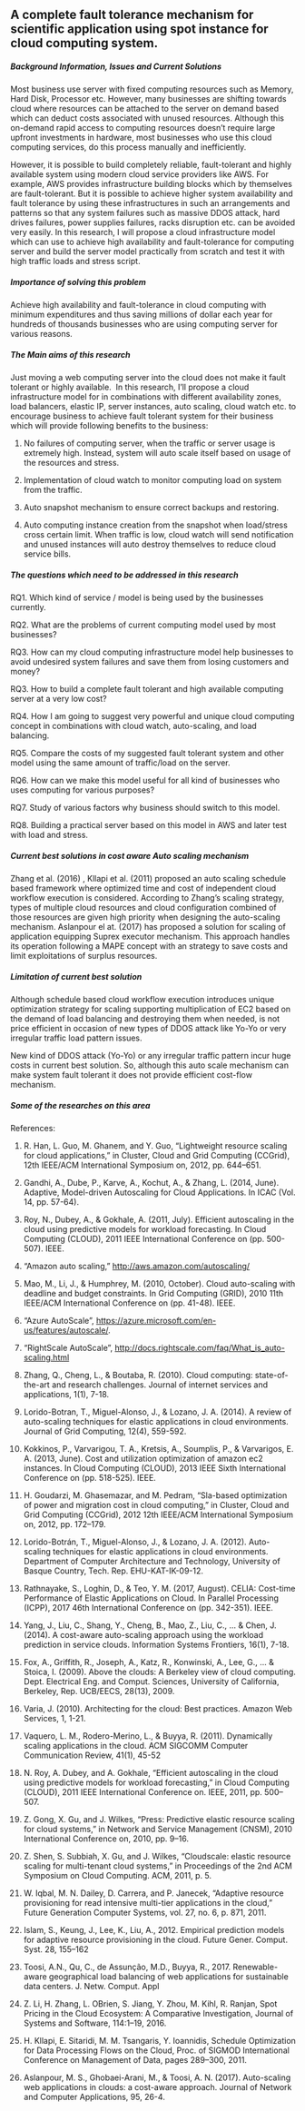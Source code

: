 ## A complete fault tolerance mechanism for scientific application using spot instance for cloud computing system.

##### Background Information, Issues  and Current Solutions

Most business use server with fixed computing resources such as Memory, Hard Disk, Processor etc. However, many businesses are shifting towards cloud where resources can be attached to the server on demand based which can deduct costs associated with unused resources. Although this on-demand rapid access to computing resources doesn’t require large upfront investments in hardware, most businesses who use this cloud computing services, do this process manually and inefficiently.

However, it is possible to build completely reliable, fault-tolerant and highly available system using modern cloud service providers like AWS. For example, AWS provides infrastructure building blocks which by themselves are fault-tolerant. But it is possible to achieve higher system availability and fault tolerance by using these infrastructures in such an arrangements and patterns so that any system failures such as massive DDOS attack, hard drives failures, power supplies failures, racks disruption etc. can be avoided very easily. In this research, I will propose a cloud infrastructure model which can use to achieve high availability and fault-tolerance for computing server and build the server model practically from scratch and test it with high traffic loads and stress script.


##### Importance of solving this problem

Achieve high availability and fault-tolerance in cloud computing with minimum expenditures and thus saving millions of dollar each year for hundreds of thousands businesses who are using computing server for various reasons.



##### The Main aims of this research

Just moving a web computing server into the cloud does not make it fault tolerant or highly available.  In this research, I’ll propose a cloud infrastructure model for in combinations with different availability zones, load balancers, elastic IP, server instances, auto scaling, cloud watch etc. to encourage business to achieve fault tolerant system for their business which will provide following benefits to the business:

1.	No failures of computing server, when the traffic or server usage is extremely high. Instead, system will auto scale itself based on usage of the resources and stress.

2.	Implementation of cloud watch to monitor computing load on system from the traffic.

3.	Auto snapshot mechanism to ensure correct backups and restoring.

4.	Auto computing instance creation from the snapshot when load/stress cross certain limit.
When traffic is low, cloud watch will send notification and unused instances will auto destroy themselves to reduce cloud service bills. 


##### The questions which need to be addressed in this research 

RQ1. Which kind of service / model is being used by the businesses currently.

RQ2.  What are the problems of current computing model used by most businesses?

RQ3. How can my cloud computing infrastructure model help businesses to avoid undesired system failures and save them from losing customers and money?

RQ3. How to build a complete fault tolerant and high available computing server at a very low cost?

RQ4. How I am going to suggest very powerful and unique cloud computing concept in combinations with cloud watch, auto-scaling, and load balancing.

RQ5. Compare the costs of my suggested fault tolerant system and other model using the same amount of traffic/load on the server.

RQ6. How can we make this model useful for all kind of businesses who uses computing for various purposes?

RQ7.  Study of various factors why business should switch to this model.

RQ8. Building a practical server based on this model in AWS and later test with load and stress.


#####	Current best solutions in cost aware Auto scaling mechanism

Zhang et al. (2016) , Kllapi et al. (2011) proposed an auto scaling schedule based framework
where optimized time and cost of independent cloud workflow execution is considered. According to Zhang’s scaling strategy, types of multiple cloud resources and cloud configuration combined of those resources are given high priority when designing the auto-scaling mechanism. Aslanpour el at. (2017) has proposed a solution for scaling of application equipping Suprex executor mechanism. This approach handles its operation following a MAPE concept with an strategy to save costs and limit exploitations of surplus resources. 


##### Limitation of current best solution

Although schedule based cloud workflow execution introduces unique optimization strategy for scaling supporting multiplication of EC2 based on the demand of load balancing and destroying them when needed, is not price efficient in occasion of new types of DDOS attack like Yo-Yo or very irregular traffic load pattern issues.

New kind of DDOS attack (Yo-Yo) or any irregular traffic pattern incur huge costs in current best solution. So, although this auto scale mechanism can make system fault tolerant it does not provide efficient cost-flow mechanism. 




##### Some of the researches on this area

References:

1.	R. Han, L. Guo, M. Ghanem, and Y. Guo, “Lightweight resource scaling for cloud applications,” in Cluster, Cloud and Grid Computing (CCGrid), 12th IEEE/ACM International Symposium on, 2012, pp. 644–651.

2.	Gandhi, A., Dube, P., Karve, A., Kochut, A., & Zhang, L. (2014, June). Adaptive, Model-driven Autoscaling for Cloud Applications. In ICAC (Vol. 14, pp. 57-64).

3.	Roy, N., Dubey, A., & Gokhale, A. (2011, July). Efficient autoscaling in the cloud using predictive models for workload forecasting. In Cloud Computing (CLOUD), 2011 IEEE International Conference on (pp. 500-507). IEEE.

4.	“Amazon auto scaling,” http://aws.amazon.com/autoscaling/

5.	Mao, M., Li, J., & Humphrey, M. (2010, October). Cloud auto-scaling with deadline and budget constraints. In Grid Computing (GRID), 2010 11th IEEE/ACM International Conference on (pp. 41-48). IEEE.

6.	“Azure AutoScale”,  https://azure.microsoft.com/en-us/features/autoscale/.

7.	“RightScale AutoScale”, http://docs.rightscale.com/faq/What_is_auto-scaling.html

8.	Zhang, Q., Cheng, L., & Boutaba, R. (2010). Cloud computing: state-of-the-art and research challenges. Journal of internet services and applications, 1(1), 7-18.

9.	Lorido-Botran, T., Miguel-Alonso, J., & Lozano, J. A. (2014). A review of auto-scaling techniques for elastic applications in cloud environments. Journal of Grid Computing, 12(4), 559-592.

10.	Kokkinos, P., Varvarigou, T. A., Kretsis, A., Soumplis, P., & Varvarigos, E. A. (2013, June). Cost and utilization optimization of amazon ec2 instances. In Cloud Computing (CLOUD), 2013 IEEE Sixth International Conference on (pp. 518-525). IEEE.

11.	H. Goudarzi, M. Ghasemazar, and M. Pedram, “Sla-based optimization of power and migration cost in cloud computing,” in Cluster, Cloud and Grid Computing (CCGrid), 2012 12th IEEE/ACM International Symposium on, 2012, pp. 172–179.

12.	Lorido-Botrán, T., Miguel-Alonso, J., & Lozano, J. A. (2012). Auto-scaling techniques for elastic applications in cloud environments. Department of Computer Architecture and Technology, University of Basque Country, Tech. Rep. EHU-KAT-IK-09-12.

13.	Rathnayake, S., Loghin, D., & Teo, Y. M. (2017, August). CELIA: Cost-time Performance of Elastic Applications on Cloud. In Parallel Processing (ICPP), 2017 46th International Conference on (pp. 342-351). IEEE.

14.	Yang, J., Liu, C., Shang, Y., Cheng, B., Mao, Z., Liu, C., ... & Chen, J. (2014). A cost-aware auto-scaling approach using the workload prediction in service clouds. Information Systems Frontiers, 16(1), 7-18.

15.	Fox, A., Griffith, R., Joseph, A., Katz, R., Konwinski, A., Lee, G., ... & Stoica, I. (2009). Above the clouds: A Berkeley view of cloud computing. Dept. Electrical Eng. and Comput. Sciences, University of California, Berkeley, Rep. UCB/EECS, 28(13), 2009.

16.	Varia, J. (2010). Architecting for the cloud: Best practices. Amazon Web Services, 1, 1-21.

17.	 Vaquero, L. M., Rodero-Merino, L., & Buyya, R. (2011). Dynamically scaling applications in the cloud. ACM SIGCOMM Computer Communication Review, 41(1), 45-52

18.	N. Roy, A. Dubey, and A. Gokhale, “Efficient autoscaling in the cloud using predictive models for workload forecasting,” in Cloud Computing (CLOUD), 2011 IEEE International Conference on. IEEE, 2011, pp. 500–507.

19.	Z. Gong, X. Gu, and J. Wilkes, “Press: Predictive elastic resource scaling for cloud systems,” in Network and Service Management (CNSM), 2010 International Conference on, 2010, pp. 9–16.

20.	Z. Shen, S. Subbiah, X. Gu, and J. Wilkes, “Cloudscale: elastic resource scaling for multi-tenant cloud systems,” in Proceedings of the 2nd ACM Symposium on Cloud Computing. ACM, 2011, p. 5.

21.	W. Iqbal, M. N. Dailey, D. Carrera, and P. Janecek, “Adaptive resource provisioning for read intensive multi-tier applications in the cloud,” Future Generation Computer Systems, vol. 27, no. 6, p. 871, 2011.

22.	Islam, S., Keung, J., Lee, K., Liu, A., 2012. Empirical prediction models for adaptive resource provisioning in the cloud. Future Gener. Comput. Syst. 28, 155–162

23.	Toosi, A.N., Qu, C., de Assunção, M.D., Buyya, R., 2017. Renewable-aware geographical load balancing of web applications for sustainable data centers. J. Netw. Comput. Appl

24.	Z. Li, H. Zhang, L. OBrien, S. Jiang, Y. Zhou, M. Kihl, R. Ranjan, Spot Pricing in the Cloud Ecosystem: A Comparative Investigation, Journal of Systems and Software, 114:1–19, 2016.

25.	 H. Kllapi, E. Sitaridi, M. M. Tsangaris, Y. Ioannidis, Schedule Optimization for Data Processing Flows on the Cloud, Proc. of SIGMOD International Conference on Management of Data, pages 289–300, 2011.

26.	Aslanpour, M. S., Ghobaei-Arani, M., & Toosi, A. N. (2017). Auto-scaling web applications in clouds: a cost-aware approach. Journal of Network and Computer Applications, 95, 26-4.
